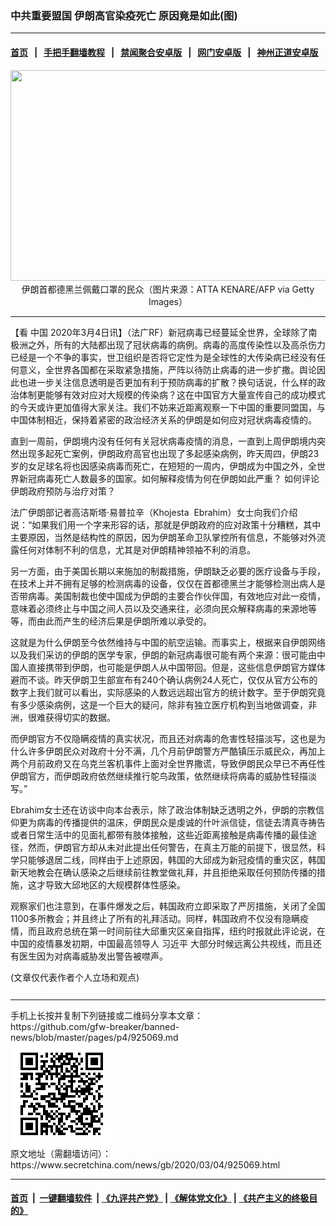 ### 中共重要盟国 伊朗高官染疫死亡 原因竟是如此(图)
------------------------

#### [首页](https://github.com/gfw-breaker/banned-news/blob/master/README.md) &nbsp;&nbsp;|&nbsp;&nbsp; [手把手翻墙教程](https://github.com/gfw-breaker/guides/wiki) &nbsp;&nbsp;|&nbsp;&nbsp; [禁闻聚合安卓版](https://github.com/gfw-breaker/bn-android) &nbsp;&nbsp;|&nbsp;&nbsp; [网门安卓版](https://github.com/oGate2/oGate) &nbsp;&nbsp;|&nbsp;&nbsp; [神州正道安卓版](https://github.com/SzzdOgate/update) 



<div class="article_right" style="fone-color:#000">
 <p style="text-align: center;">
  <img alt="" src="//img3.secretchina.com/pic/2020/2-26/p2635312a911198894-ss.jpg" style="height:337px; width:600px"/>
  <br>
   伊朗首都德黑兰佩戴口罩的民众（图片来源：ATTA KENARE/AFP via Getty Images）
   <span id="hideid" name="hideid" style="color:red;display:none;">
    <span href="https://www.secretchina.com">
    </span>
   </span>
  </br>
 </p>
 <div id="txt-mid1-t21-2017">
  

---


  </div>
 </div>
 <p>
  【看
  <span href="https://www.secretchina.com" target="_blank">
   中国
  </span>
  2020年3月4日讯】（法广RF）新冠病毒已经蔓延全世界，全球除了南极洲之外，所有的大陆都出现了冠状病毒的病例。病毒的高度传染性以及高杀伤力已经是一个不争的事实，世卫组织是否将它定性为是全球性的大传染病已经没有任何意义，全世界各国都在采取紧急措施，严阵以待防止病毒的进一步扩撒。舆论因此也进一步关注信息透明是否更加有利于预防病毒的扩散？换句话说，什么样的政治体制更能够有效对应对大规模的传染病？这在中国官方大量宣传自己的成功模式的今天或许更加值得大家关注。我们不妨来近距离观察一下中国的重要同盟国，与中国体制相近，保持着紧密的政治经济关系的伊朗是如何应对冠状病毒疫情的。
  <span id="hideid" name="hideid" style="color:red;display:none;">
   <span href="https://www.secretchina.com">
   </span>
  </span>
 </p>
 <p>
  直到一周前，伊朗境内没有任何有关冠状病毒疫情的消息，一直到上周伊朗境内突然出现多起死亡案例，伊朗政府高官也出现了多起感染病例，昨天周四，伊朗23岁的女足球名将也因感染病毒而死亡，在短短的一周内，伊朗成为中国之外，全世界新冠病毒死亡人数最多的国家。如何解释疫情为何在伊朗如此严重？ 如何评论伊朗政府预防与治疗对策？
 </p>
 <p>
  法广伊朗部记者高洁斯塔·易普拉辛（Khojesta  Ebrahim）女士向我们介绍说：“如果我们用一个字来形容的话，那就是伊朗政府的应对政策十分糟糕，其中主要原因，当然是结构性的原因，因为伊朗革命卫队掌控所有信息，不能够对外流露任何对体制不利的信息，尤其是对伊朗精神领袖不利的消息。
 </p>
 <p>
  另一方面，由于美国长期以来施加的制裁措施，伊朗缺乏必要的医疗设备与手段，在技术上并不拥有足够的检测病毒的设备，仅仅在首都德黑兰才能够检测出病人是否带病毒。美国制裁也使中国成为伊朗的主要合作伙伴国，有效地应对此一疫情，意味着必须终止与中国之间人员以及交通来往，必须向民众解释病毒的来源地等等，而由此而产生的经济后果是伊朗所难以承受的。
 </p>
 <p>
  这就是为什么伊朗至今依然维持与中国的航空运输。而事实上，根据来自伊朗网络以及我们采访的伊朗的医学专家，伊朗的新冠病毒很可能有两个来源：很可能由中国人直接携带到伊朗，也可能是伊朗人从中国带回。但是，这些信息伊朗官方媒体避而不谈。昨天伊朗卫生部宣布有240个确认病例24人死亡，仅仅从官方公布的数字上我们就可以看出，实际感染的人数远远超出官方的统计数字。至于伊朗究竟有多少感染病例，这是一个巨大的疑问，除非有独立医疗机构到当地做调查，非洲，很难获得切实的数据。
 </p>
 <p>
  而伊朗官方不仅隐瞒疫情的真实状况，而且还对病毒的危害性轻描淡写，这也是为什么许多伊朗民众对政府十分不满，几个月前伊朗警方严酷镇压示威民众，再加上两个月前政府又在乌克兰客机事件上面对全世界撒谎，导致伊朗民众早已不再任性伊朗官方，而伊朗政府依然继续推行鸵鸟政策，依然继续将病毒的威胁性轻描淡写。”
 </p>
 <p>
  Ebrahim女士还在访谈中向本台表示，除了政治体制缺乏透明之外，伊朗的宗教信仰更为病毒的传播提供的温床，伊朗民众是虔诚的什叶派信徒，信徒去清真寺祷告或者日常生活中的见面礼都带有肢体接触，这些近距离接触是病毒传播的最佳途径，然而，伊朗官方却从未对此提出任何警告，在真主万能的前提下，很显然，科学只能够退居二线，同样由于上述原因，韩国的大邱成为新冠疫情的重灾区，韩国新天地教会在确认感染之后继续前往教堂做礼拜，并且拒绝采取任何预防传播的措施，这才导致大邱地区的大规模群体性感染。
 </p>
 <p>
  观察家们也注意到，在事件爆发之后，韩国政府立即采取了严厉措施，关闭了全国1100多所教会；并且终止了所有的礼拜活动。同样，韩国政府不仅没有隐瞒疫情，而且政府总统在第一时间前往大邱重灾区亲自指挥，纽约时报就此评论说，在中国的疫情暴发初期，中国最高领导人
  <span href="https://www.secretchina.com/news/gb/tag/习近平" target="_blank">
   习近平
  </span>
  大部分时候远离公共视线，而且还有医生因为对病毒威胁发出警告被噤声。
 </p>
 <p>
 </p>
 <p>
 </p>
 <p>
 </p>
 (文章仅代表作者个人立场和观点)
 <center>
  <div>
   <div id="txt-mid2-t22-2017" style="display: block;  max-height: 351px;  overflow: hidden;">
    <div id="SC-21xxx">
    </div>
    <ins class="adsbygoogle" data-ad-client="ca-pub-1276641434651360" data-ad-format="auto" data-ad-slot="4301710469" data-full-width-responsive="true" style="display:block">
    </ins>
   </div>
  </div>
 </center>
 <div style="padding-top:12px;">
 </div>
</div>

<hr/>
手机上长按并复制下列链接或二维码分享本文章：<br/>
https://github.com/gfw-breaker/banned-news/blob/master/pages/p4/925069.md <br/>
<a href='https://github.com/gfw-breaker/banned-news/blob/master/pages/p4/925069.md'><img src='https://github.com/gfw-breaker/banned-news/blob/master/pages/p4/925069.md.png'/></a> <br/>
原文地址（需翻墙访问）：https://www.secretchina.com/news/gb/2020/03/04/925069.html


------------------------
#### [首页](https://github.com/gfw-breaker/banned-news/blob/master/README.md) &nbsp;|&nbsp; [一键翻墙软件](https://github.com/gfw-breaker/nogfw/blob/master/README.md) &nbsp;| [《九评共产党》](https://github.com/gfw-breaker/9ping.md/blob/master/README.md#九评之一评共产党是什么) | [《解体党文化》](https://github.com/gfw-breaker/jtdwh.md/blob/master/README.md) | [《共产主义的终极目的》](https://github.com/gfw-breaker/gczydzjmd.md/blob/master/README.md)


<img src='http://gfw-breaker.win/banned-news/pages/p4/925069.md' width='0px' height='0px'/>